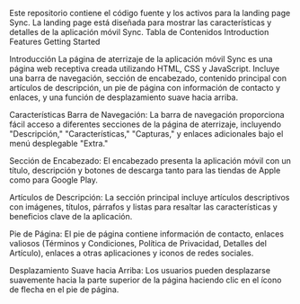 Este repositorio contiene el código fuente y los activos para la landing page Sync. La landing page está diseñada para mostrar las características y detalles de la aplicación móvil Sync.
Tabla de Contenidos
Introduction
Features
Getting Started

Introducción
La página de aterrizaje de la aplicación móvil Sync es una página web receptiva creada utilizando HTML, CSS y JavaScript. Incluye una barra de navegación, sección de encabezado, contenido principal con artículos de descripción, un pie de página con información de contacto y enlaces, y una función de desplazamiento suave hacia arriba.

Características
Barra de Navegación: La barra de navegación proporciona fácil acceso a diferentes secciones de la página de aterrizaje, incluyendo "Descripción," "Características," "Capturas," y enlaces adicionales bajo el menú desplegable "Extra."

Sección de Encabezado: El encabezado presenta la aplicación móvil con un título, descripción y botones de descarga tanto para las tiendas de Apple como para Google Play.

Artículos de Descripción: La sección principal incluye artículos descriptivos con imágenes, títulos, párrafos y listas para resaltar las características y beneficios clave de la aplicación.

Pie de Página: El pie de página contiene información de contacto, enlaces valiosos (Términos y Condiciones, Política de Privacidad, Detalles del Artículo), enlaces a otras aplicaciones y iconos de redes sociales.

Desplazamiento Suave hacia Arriba: Los usuarios pueden desplazarse suavemente hacia la parte superior de la página haciendo clic en el ícono de flecha en el pie de página.
